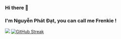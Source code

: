 ### Hi there 👋
### I'm Nguyễn Phát Đạt, you can call me Frenkie !

![](http://github-profile-summary-cards.vercel.app/api/cards/profile-details?username=fdat3&theme=darcula)
[![GitHub Streak](https://streak-stats.demolab.com?user=fdat3&theme=dracula)](https://git.io/streak-stats)

